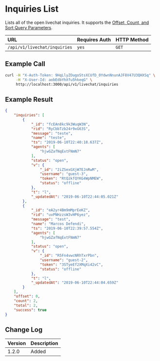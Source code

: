 # Inquiries List

Lists all of the open livechat inquiries. It supports the [Offset, Count, and Sort Query Parameters](../../offset-and-count-and-sort-info/).

| URL | Requires Auth | HTTP Method |
| :--- | :--- | :--- |
| `/api/v1/livechat/inquiries` | `yes` | `GET` |

## Example Call

```bash
curl -H "X-Auth-Token: 9HqLlyZOugoStsXCUfD_0YdwnNnunAJF8V47U3QHXSq" \
     -H "X-User-Id: aobEdbYhXfu5hkeqG" \
     http://localhost:3000/api/v1/livechat/inquiries
```

## Example Result

```json
{
    "inquiries": [
        {
            "_id": "fcEAn8kc9k3WuqW3N",
            "rid": "RyCbbTzb24r9xG63S",
            "message": "teste",
            "name": "teste",
            "ts": "2019-06-10T22:40:18.637Z",
            "agents": [
                "hjwGZafNqExtFNmN7"
            ],
            "status": "open",
            "v": {
                "_id": "2iZSexGXjW7EJnRwM",
                "username": "guest-3",
                "token": "RtQzkfQYKG4WpNMEW",
                "status": "offline"
            },
            "t": "l",
            "_updatedAt": "2019-06-10T22:44:05.021Z"
        },
        {
            "_id": "eA2yr4Bm9mMprEeKZ",
            "rid": "uvPNHzzsW3vHP6yez",
            "message": "test",
            "name": "Marcos Defendi",
            "ts": "2019-06-10T22:39:57.554Z",
            "agents": [
                "hjwGZafNqExtFNmN7"
            ],
            "status": "open",
            "v": {
                "_id": "R5Fn4vwcNRhTxrPbn",
                "username": "guest-2",
                "token": "3STyeEf2XMqXi42vC",
                "status": "offline"
            },
            "t": "l",
            "_updatedAt": "2019-06-10T22:44:04.659Z"
        }
    ],
    "offset": 0,
    "count": 2,
    "total": 2,
    "success": true
}
```

## Change Log

| Version | Description |
| :--- | :--- |
| 1.2.0 | Added |

